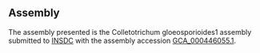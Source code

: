 

Assembly
--------

The assembly presented is the Colletotrichum gloeosporioides1 assembly
submitted to [INSDC](http://www.insdc.org) with the assembly accession
[GCA\_000446055.1](http://www.ebi.ac.uk/ena/data/view/GCA_000446055.1).
